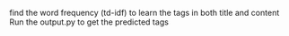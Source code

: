 find the word frequency (td-idf) to learn the tags in both title and content
Run the output.py to get the predicted tags